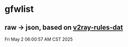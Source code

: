 # gfwlist
## raw -> json, based on [v2ray-rules-dat](https://github.com/Loyalsoldier/v2ray-rules-dat)
Fri May  2 06:00:57 AM CST 2025

